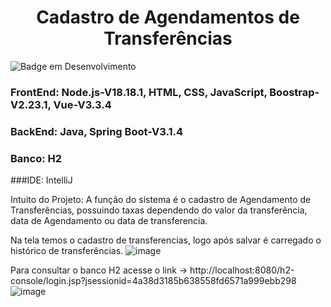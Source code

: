 <h1 align="center"> Cadastro de Agendamentos de Transferências </h1>

![Badge em Desenvolvimento](http://img.shields.io/static/v1?label=STATUS&message=EM%20DESENVOLVIMENTO&color=GREEN&style=for-the-badge)
### FrontEnd: Node.js-V18.18.1, HTML, CSS, JavaScript, Boostrap-V2.23.1, Vue-V3.3.4

### BackEnd: Java, Spring Boot-V3.1.4

### Banco: H2

###IDE: IntelliJ

Intuito do Projeto: A função do sistema é o cadastro de Agendamento de Transferências, possuindo taxas dependendo do valor da transferência, data de Agendamento ou data de transferencia.

Na tela temos o cadastro de transferencias, logo após salvar é carregado o histórico de transferências.
 ![image](https://github.com/MariaPaulaGementi/AgendaTransferencias/assets/147748276/b2167abc-b293-46ee-a178-8339dd72098b)

Para consultar o banco H2 acesse o link -> http://localhost:8080/h2-console/login.jsp?jsessionid=4a38d3185b638558fd6571a999ebb298
![image](https://github.com/MariaPaulaGementi/AgendaTransferencias/assets/147748276/b3ca0a60-63ac-4920-a4e5-d436f537c781)

